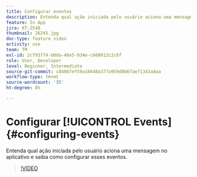 ```yaml
---
title: Configurar eventos
description: Entenda qual ação iniciada pelo usuário aciona uma mensagem no aplicativo e saiba como configurar esses eventos.
feature: In App
jira: KT-2548
thumbnail: 26245.jpg
doc-type: feature video
activity: use
team: TM
exl-id: 2c7937f4-b0da-46e5-934e-c660012c2c6f
role: User, Developer
level: Beginner, Intermediate
source-git-commit: c84867ef59a10448a377a959d0b67ae71343a4aa
workflow-type: tm+mt
source-wordcount: '35'
ht-degree: 8%

---
```


# Configurar [!UICONTROL Events] {#configuring-events}

Entenda qual ação iniciada pelo usuário aciona uma mensagem no aplicativo e saiba como configurar esses eventos.

>[!VIDEO](https://video.tv.adobe.com/v/26245?quality=12&learn=on)
